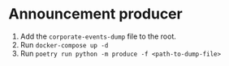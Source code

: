 # Announcement producer
1. Add the `corporate-events-dump` file to the root.
2. Run `docker-compose up -d`
3. Run `poetry run python -m produce -f <path-to-dump-file>`
